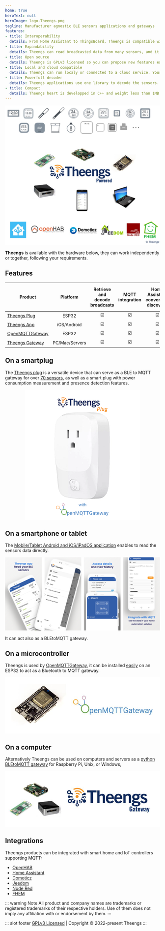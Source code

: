 ```yaml
---
home: true
heroText: null
heroImage: logo-Theengs.png
tagline: Manufacturer agnostic BLE sensors applications and gateways
features:
- title: Interoperability
  details: From Home Assistant to ThingsBoard, Theengs is compatible with most of the IOT platforms and SmarHome controllers.
- title: Expandability
  details: Theengs can read broadcasted data from many sensors, and it is easy to add one, thanks to the use of a JSON based decoder.
- title: Open source
  details: Theengs is GPLv3 licensed so you can propose new features easily and have access to how the tools are built.
- title: Local and cloud compatible
  details: Theengs can run localy or connected to a cloud service. Your choice, not somebody else one.
- title: Powerfull decoder
  details: Theengs applications use one library to decode the sensors. Adding a device to the library makes it available for the whole ecosystem.
- title: Compact
  details: Theengs heart is developped in C++ and weight less than 1MB enabling to embed it into a wide range of boards from microcontrollers to computers.
---
```


![Theengs ecosystem](./img/Theengs-ecosystem.jpg)

**Theengs** is available with the hardware below, they can work independently or together, following your requirements.

## Features
|Product| Platform |Retrieve and decode broadcasts |MQTT integration| Home Assistant convention discovery| Presence detection | Display| Can connect with raw data|
|-|:-:|:-:|:-:|:-:|:-:|:-:|:-:|
|[Theengs Plug](https://docs.openmqttgateway.com)|ESP32|☑️|☑️|☑️|☑️|-|☑️|
|[Theengs App](https://app.theengs.io)|iOS/Android|☑️|☑️|☑️|-|☑️|-|
|[OpenMQTTGateway](https://shop.theengs.io/products/theengs-plug-smart-plug-ble-gateway-and-energy-consumption)|ESP32|☑️|☑️|☑️|☑️|-|☑️|
|[Theengs Gateway](https://gateway.theengs.io)|PC/Mac/Servers|☑️|☑️|☑️|☑️|-|-|


## On a smartplug
The [Theengs plug](https://shop.theengs.io/products/theengs-plug-smart-plug-ble-gateway-and-energy-consumption) is a versatile device that can serve as a BLE to MQTT gateway for over [70 sensors](https://decoder.theengs.io/devices/devices_by_brand.html), as well as a smart plug with power consumption measurement and presence detection features.

<p align="center">
  <a href="https://shop.theengs.io/products/theengs-plug-smart-plug-ble-gateway-and-energy-consumption">
    <img src="./img/Theengs-Plug-ble-gateway.png">
  </a>
</p>

## On a smartphone or tablet
The [Mobile/Tablet Android and iOS/iPadOS application](https://app.theengs.io) enables to read the sensors data directly.

![Theengs app](./img/Theengs-app-home-reduced-1280.png)

It can act also as a BLEtoMQTT gateway.

## On a microcontroller
Theengs is used by [OpenMQTTGateway](https://docs.openmqttgateway.com), it can be installed [easily](https://docs.openmqttgateway.com/upload/web-install.html) on an ESP32 to act as a Bluetooth to MQTT gateway.


<p align="center">
  <img src="./img/Theengs-openmqttgateway.jpg">
</p>

## On a computer
Alternatively Theengs can be used on computers and servers as a [python BLEtoMQTT gateway](https://gateway.theengs.io) for Raspberry Pi, Unix, or Windows,

<p align="center">
  <img src="./img/Theengs-gateway-raspberry-pi.jpg">
</p>

## Integrations
Theengs products can be integrated with smart home and IoT controllers supporting MQTT:
* [OpenHAB](https://www.openhab.org)
* [Home Assistant](https://www.home-assistant.io)
* [Domoticz](https://www.domoticz.com)
* [Jeedom](https://www.jeedom.com)
* [Node Red](https://nodered.org)
* [FHEM](https://fhem.de)

::: warning Note
All product and company names are trademarks or registered trademarks of their respective holders. Use of them does not imply any affiliation with or endorsement by them.
:::

::: slot footer
[GPLv3 Licensed](https://github.com/theengs/home/blob/main/LICENSE) | Copyright © 2022-present Theengs
:::
